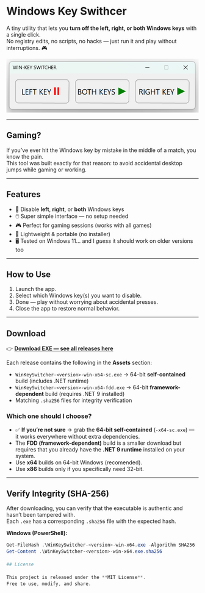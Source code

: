 # Windows Key Swithcer

A tiny utility that lets you **turn off the left, right, or both Windows keys** with a single click.  
No registry edits, no scripts, no hacks — just run it and play without interruptions. 🎮

![App screenshot](assets/screenshot.png)

---

## Gaming?

If you’ve ever hit the Windows key by mistake in the middle of a match, you know the pain.  
This tool was built exactly for that reason: to avoid accidental desktop jumps while gaming or working.

---

## Features

- 🚫 Disable **left**, **right**, or **both** Windows keys  
- 🖱️ Super simple interface — no setup needed  
- 🎮 Perfect for gaming sessions (works with all games)  
- 💾 Lightweight & portable (no installer)  
- 🖥️ Tested on Windows 11… and I *guess* it should work on older versions too 

---

## How to Use

1. Launch the app.  
2. Select which Windows key(s) you want to disable.  
3. Done — play without worrying about accidental presses.  
4. Close the app to restore normal behavior.  


---

## Download

👉 [**Download EXE — see all releases here**](https://github.com/oleksiivasylenko/windows-key-switcher/releases)

Each release contains the following in the **Assets** section:

- `WinKeySwitcher-<version>-win-x64-sc.exe` → 64-bit **self-contained** build (includes .NET runtime)  
- `WinKeySwitcher-<version>-win-x64-fdd.exe` → 64-bit **framework-dependent** build (requires .NET 9 installed)  
- Matching `.sha256` files for integrity verification  

### Which one should I choose?

- ✅ **If you’re not sure** → grab the **64-bit self-contained** (`-x64-sc.exe`) — it works everywhere without extra dependencies.  
- The **FDD (framework-dependent)** build is a smaller download but requires that you already have the **.NET 9 runtime** installed on your system.  
- Use **x64** builds on 64-bit Windows (recomended).  
- Use **x86** builds only if you specifically need 32-bit.
---

## Verify Integrity (SHA-256)

After downloading, you can verify that the executable is authentic and hasn’t been tampered with.  
Each `.exe` has a corresponding `.sha256` file with the expected hash.

**Windows (PowerShell):**
```powershell
Get-FileHash .\WinKeySwitcher-<version>-win-x64.exe -Algorithm SHA256
Get-Content .\WinKeySwitcher-<version>-win-x64.exe.sha256

## License

This project is released under the **MIT License**.  
Free to use, modify, and share.
